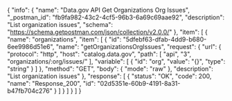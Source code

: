 {
  "info": {
    "name": "Data.gov API Get Organizations Org Issues",
    "_postman_id": "fb9fa982-43c2-4cf5-96b3-6a69c69aae92",
    "description": "List organization issues",
    "schema": "https://schema.getpostman.com/json/collection/v2.0.0/"
  },
  "item": [
    {
      "name": "organizations",
      "item": [
        {
          "id": "5dfebf63-dfab-4dd9-b680-6ee9986d51e6",
          "name": "getOrganizationsOrgIssues",
          "request": {
            "url": {
              "protocol": "http",
              "host": "catalog.data.gov",
              "path": [
                "api",
                "3",
                "organizations/:org/issues/"
              ],
              "variable": [
                {
                  "id": "org",
                  "value": "{}",
                  "type": "string"
                }
              ]
            },
            "method": "GET",
            "body": {
              "mode": "raw"
            },
            "description": "List organization issues"
          },
          "response": [
            {
              "status": "OK",
              "code": 200,
              "name": "Response_200",
              "id": "02d5351e-60b9-4191-8a31-b47fb704c276"
            }
          ]
        }
      ]
    }
  ]
}